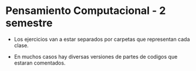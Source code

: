# Pensamiento Computacional - 2 semestre 

* Los ejercicios van a estar separados por carpetas que representan cada clase. 

* En muchos casos hay diversas versiones de partes de codigos que estaran comentados.
